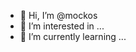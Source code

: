 - 👋 Hi, I’m @mockos
- 👀 I’m interested in ...
- 🌱 I’m currently learning ...

<!---
mockos/mockos is a ✨ special ✨ repository because its `README.md` (this file) appears on your GitHub profile.
You can click the Preview link to take a look at your changes.
--->
